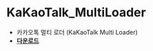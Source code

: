 # KaKaoTalk_MultiLoader
- 카카오톡 멀티 로더 (KaKaoTalk Multi Loader)
- **[다운로드](https://github.com/Hanoriyam/KaKaoTalk_MultiLoader)**
